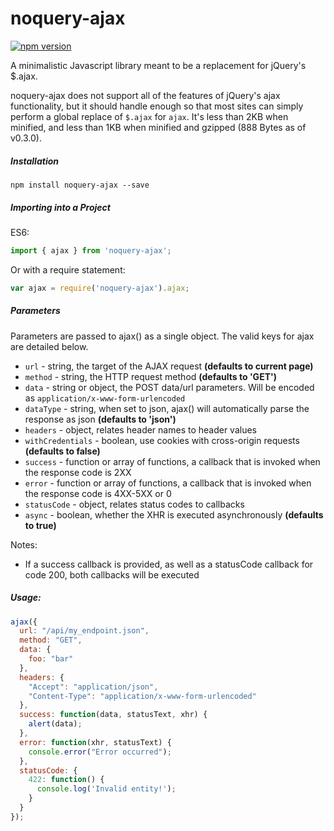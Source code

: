 # noquery-ajax

[![npm version](https://badge.fury.io/js/noquery-ajax.svg)](https://badge.fury.io/js/noquery-ajax)

A minimalistic Javascript library meant to be a replacement for jQuery's $.ajax.

noquery-ajax does not support all of the features of jQuery's ajax functionality,
but it should handle enough so that most sites can simply perform a global
replace of `$.ajax` for `ajax`. It's less than 2KB when minified, and less than 1KB
when minified and gzipped (888 Bytes as of v0.3.0).

##### Installation

    npm install noquery-ajax --save

##### Importing into a Project

ES6:

```javascript
import { ajax } from 'noquery-ajax';
```

Or with a require statement:

```javascript
var ajax = require('noquery-ajax').ajax;
```

##### Parameters

Parameters are passed to ajax() as a single object. The valid keys for ajax are
detailed below.

* `url` - string, the target of the AJAX request **(defaults to current page)**
* `method` - string, the HTTP request method **(defaults to 'GET')**
* `data` - string or object, the POST data/url parameters. Will be encoded as `application/x-www-form-urlencoded`
* `dataType` - string, when set to json, ajax() will automatically parse the response as json **(defaults to 'json')**
* `headers` - object, relates header names to header values
* `withCredentials` - boolean, use cookies with cross-origin requests **(defaults to false)**
* `success` - function or array of functions, a callback that is invoked when the response code is 2XX
* `error` - function or array of functions, a callback that is invoked when the response code is 4XX-5XX or 0
* `statusCode` - object, relates status codes to callbacks
* `async` - boolean, whether the XHR is executed asynchronously **(defaults to true)**

Notes:

* If a success callback is provided, as well as a statusCode callback for code
200, both callbacks will be executed

##### Usage:

```js
ajax({
  url: "/api/my_endpoint.json",
  method: "GET",
  data: {
    foo: "bar"
  },
  headers: {
    "Accept": "application/json",
    "Content-Type": "application/x-www-form-urlencoded"
  },
  success: function(data, statusText, xhr) {
    alert(data);
  },
  error: function(xhr, statusText) {
    console.error("Error occurred");
  },
  statusCode: {
    422: function() {
      console.log('Invalid entity!');
    }
  }
});
```
